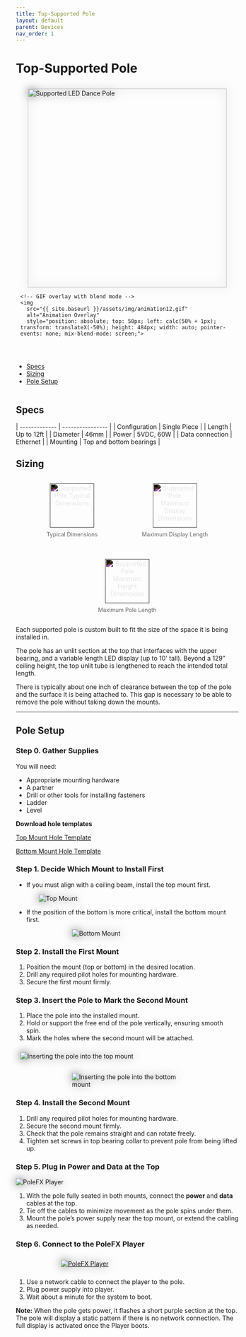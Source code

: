 ```yaml
---
title: Top-Supported Pole
layout: default
parent: Devices
nav_order: 1
---
```

# Top-Supported Pole

<div style="display: flex; flex-wrap: wrap; gap: 20px;">
  <div style="flex: 1; min-width: 300px; padding: 10px; position: relative;">
    <!-- Static PNG as the base layer -->
    <img 
      src="{{ site.baseurl }}/assets/devices/supported/support_450.png" 
      alt="Supported LED Dance Pole" 
      style="height: 450px; width: auto; filter: drop-shadow(0 0 10px #666666); display: block; margin: 0 auto;">

    <!-- GIF overlay with blend mode -->
    <img 
      src="{{ site.baseurl }}/assets/img/animation12.gif" 
      alt="Animation Overlay" 
      style="position: absolute; top: 50px; left: calc(50% + 1px); transform: translateX(-50%); height: 484px; width: auto; pointer-events: none; mix-blend-mode: screen;">
  </div>
  <div style="flex: 1; min-width: 300px;">
    <ul>
      <li><a href="#specs">Specs</a></li>
      <li><a href="#sizing">Sizing</a></li>
      <li><a href="#pole-setup">Pole Setup</a></li>
    </ul>
  </div>
</div>

## Specs

| ------------- | ---------------- |
| Configuration | Single Piece     |
| Length        | Up to 12ft       |
| Diameter      | 46mm             |
| Power         | 5VDC, 60W        |
| Data connection | Ethernet       |
| Mounting      | Top and bottom bearings |

## Sizing

<div style="display: flex; justify-content: center; gap: 20px; align-items: flex-end; flex-wrap: wrap;">
    <figure style="text-align: center;">
        <img 
            src="{{ site.baseurl }}/assets/devices/supported/supported_dims_default.png" 
            alt="Supported Pole Typical Dimensions" 
            style="width: 100px; height: auto; filter: invert(1);">
        <figcaption style="margin-top: 8px; font-size: 0.9em; color: #666;">Typical Dimensions</figcaption>
    </figure>
    <figure style="text-align: center;">
        <img 
            src="{{ site.baseurl }}/assets/devices/supported/supported_dims_maxdisplay.png" 
            alt="Supported Pole Maximum Display Dimensions" 
            style="width: 100px; height: auto; filter: invert(1);">
        <figcaption style="margin-top: 8px; font-size: 0.9em; color: #666;">Maximum Display Length</figcaption>
    </figure>
    <figure style="text-align: center;">
        <img 
            src="{{ site.baseurl }}/assets/devices/supported/supported_dims_maxheight.png" 
            alt="Supported Pole Maximum Height Dimensions" 
            style="width: 100px; height: auto; filter: invert(1);">
        <figcaption style="margin-top: 8px; font-size: 0.9em; color: #666;">Maximum Pole Length</figcaption>
    </figure>
</div>


Each supported pole is custom built to fit the size of the space it is being installed in.

The pole has an unlit section at the top that interfaces with the upper bearing, and a variable length LED display (up to 10' tall). Beyond a 129" ceiling height, the top unlit tube is lengthened to reach the intended total length. 

There is typically about one inch of clearance between the top of the pole and the surface it is being attached to. This gap is necessary to be able to remove the pole without taking down the mounts. 


---
## Pole Setup


### Step 0. Gather Supplies

You will need:
- Appropriate mounting hardware
- A partner
- Drill or other tools for installing fasteners
- Ladder
- Level

**Download hole templates**

<a href="{{ site.baseurl }}/assets/devices/supported/PFX_TopMount_Template_122824.pdf">Top Mount Hole Template</a>

<a href="{{ site.baseurl }}/assets/devices/supported/PFX_BottomMount_Template_122824.pdf">Bottom Mount Hole Template</a>

### Step 1. Decide Which Mount to Install First

- If you must align with a ceiling beam, install the top mount first.  

<img src="{{ site.baseurl }}/assets/devices/supported/topmount1.png" alt="Top Mount" style="max-width: 400px; height: auto; filter: drop-shadow(0 0 10px #666666); display: block; margin: 0 auto;">

- If the position of the bottom is more critical, install the bottom mount first.

<img src="{{ site.baseurl }}/assets/devices/supported/bottommount2.png" alt="Bottom Mount" style="max-width: 250px; height: auto; filter: drop-shadow(0 0 10px #666666); display: block; margin: 0 auto;">


### Step 2. Install the First Mount

1. Position the mount (top or bottom) in the desired location.  
2. Drill any required pilot holes for mounting hardware.  
3. Secure the first mount firmly.  


### Step 3. Insert the Pole to Mark the Second Mount

1. Place the pole into the installed mount.  
2. Hold or support the free end of the pole vertically, ensuring smooth spin.  
3. Mark the holes where the second mount will be attached.


<div style="display: flex; flex-wrap: wrap; gap: 20px;">
<div style="flex: 1; min-width: 300px; padding: 10px;">
<img src="{{ site.baseurl }}/assets/devices/supported/insert_ceiling1.png" alt="Inserting the pole into the top mount" style="max-width: 100%; height: auto; filter: drop-shadow(0 0 10px #474747); display: block; margin: 0 auto;">
</div>
<div style="flex: 1; min-width: 300px;" markdown="1">
<img src="{{ site.baseurl }}/assets/devices/supported/bottominsertion1.png" alt="Inserting the pole into the bottom mount" style="max-width: 250px; height: auto; filter: drop-shadow(0 0 10px #666666); display: block; margin: 0 auto;">
</div>
</div>



### Step 4. Install the Second Mount

1. Drill any required pilot holes for mounting hardware.  
2. Secure the second mount firmly.  
3. Check that the pole remains straight and can rotate freely.
4. Tighten set screws in top bearing collar to prevent pole from being lifted up.

### Step 5. Plug in Power and Data at the Top

<img src="{{ site.baseurl }}/assets/devices/supported/ts_ports1.png" alt="PoleFX Player" style="max-width: 100%; height: auto; filter: drop-shadow(0 0 10px #666666); display: block; margin: 0 auto;">

1. With the pole fully seated in both mounts, connect the **power** and **data** cables at the top.  
2. Tie off the cables to minimize movement as the pole spins under them.  
3. Mount the pole’s power supply near the top mount, or extend the cabling as needed.

### Step 6. Connect to the PoleFX Player

<div style="flex: 1; min-width: 300px; padding: 10px;">
    <a href="/control/control.html">
      <img src="{{ site.baseurl }}/assets/server/Pi4_Enclosure_Dec24_2024-Dec-28_07-35-43AM-000_CustomizedView51183715163_600.png" alt="PoleFX Player" style="max-width: 300px; height: auto; filter: drop-shadow(0 0 10px #666666); display: block; margin: 0 auto;">
    </a>
  </div>

1. Use a network cable to connect the player to the pole.  
2. Plug power supply into player.  
3. Wait about a minute for the system to boot.

**Note:** When the pole gets power, it flashes a short purple section at the top. The pole will display a static pattern if there is no network connection. The full display is activated once the Player boots.
